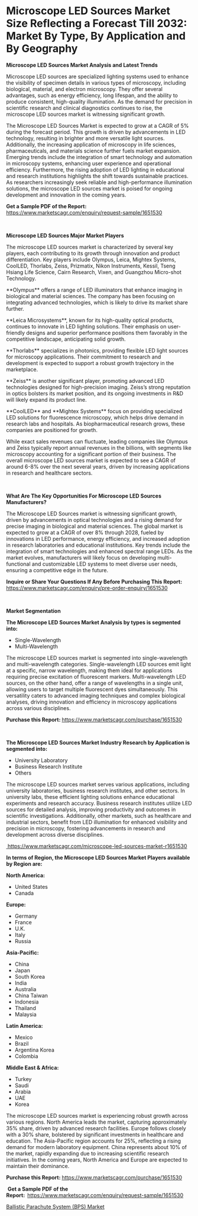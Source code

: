 <p><h1>Microscope LED Sources Market Size Reflecting a Forecast Till 2032: Market By Type, By Application and By Geography</h1></p><p><strong>Microscope LED Sources Market Analysis and Latest Trends</strong></p>
<p><p>Microscope LED sources are specialized lighting systems used to enhance the visibility of specimen details in various types of microscopy, including biological, material, and electron microscopy. They offer several advantages, such as energy efficiency, long lifespan, and the ability to produce consistent, high-quality illumination. As the demand for precision in scientific research and clinical diagnostics continues to rise, the microscope LED sources market is witnessing significant growth.</p><p>The Microscope LED Sources Market is expected to grow at a CAGR of 5% during the forecast period. This growth is driven by advancements in LED technology, resulting in brighter and more versatile light sources. Additionally, the increasing application of microscopy in life sciences, pharmaceuticals, and materials science further fuels market expansion. Emerging trends include the integration of smart technology and automation in microscopy systems, enhancing user experience and operational efficiency. Furthermore, the rising adoption of LED lighting in educational and research institutions highlights the shift towards sustainable practices. As researchers increasingly seek reliable and high-performance illumination solutions, the microscope LED sources market is poised for ongoing development and innovation in the coming years.</p></p>
<p><strong>Get a Sample PDF of the Report:&nbsp;</strong> <a href="https://www.marketscagr.com/enquiry/request-sample/1651530?utm_campaign=3519&utm_medium=2&utm_source=Github&utm_content=ia&utm_term=23032025&utm_id=microscope-led-sources">https://www.marketscagr.com/enquiry/request-sample/1651530</a></p>
<p>&nbsp;</p>
<p><strong>Microscope LED Sources Major Market Players</strong></p>
<p><p>The microscope LED sources market is characterized by several key players, each contributing to its growth through innovation and product differentiation. Key players include Olympus, Leica, Mightex Systems, CoolLED, Thorlabs, Zeiss, Prizmatix, Nikon Instruments, Kessil, Tseng Hsiang Life Science, Cairn Research, Vixen, and Guangzhou Micro-shot Technology.</p><p>**Olympus** offers a range of LED illuminators that enhance imaging in biological and material sciences. The company has been focusing on integrating advanced technologies, which is likely to drive its market share further.</p><p>**Leica Microsystems**, known for its high-quality optical products, continues to innovate in LED lighting solutions. Their emphasis on user-friendly designs and superior performance positions them favorably in the competitive landscape, anticipating solid growth.</p><p>**Thorlabs** specializes in photonics, providing flexible LED light sources for microscopy applications. Their commitment to research and development is expected to support a robust growth trajectory in the marketplace.</p><p>**Zeiss** is another significant player, promoting advanced LED technologies designed for high-precision imaging. Zeiss’s strong reputation in optics bolsters its market position, and its ongoing investments in R&D will likely expand its product line.</p><p>**CoolLED** and **Mightex Systems** focus on providing specialized LED solutions for fluorescence microscopy, which helps drive demand in research labs and hospitals. As biopharmaceutical research grows, these companies are positioned for growth.</p><p>While exact sales revenues can fluctuate, leading companies like Olympus and Zeiss typically report annual revenues in the billions, with segments like microscopy accounting for a significant portion of their business. The overall microscope LED sources market is expected to see a CAGR of around 6-8% over the next several years, driven by increasing applications in research and healthcare sectors.</p></p>
<p>&nbsp;</p>
<p><strong>What Are The Key Opportunities For Microscope LED Sources Manufacturers?</strong></p>
<p><p>The Microscope LED Sources market is witnessing significant growth, driven by advancements in optical technologies and a rising demand for precise imaging in biological and material sciences. The global market is expected to grow at a CAGR of over 8% through 2028, fueled by innovations in LED performance, energy efficiency, and increased adoption in research laboratories and educational institutions. Key trends include the integration of smart technologies and enhanced spectral range LEDs. As the market evolves, manufacturers will likely focus on developing multi-functional and customizable LED systems to meet diverse user needs, ensuring a competitive edge in the future.</p></p>
<p><strong>Inquire or Share Your Questions If Any Before Purchasing This Report:</strong> <a href="https://www.marketscagr.com/enquiry/pre-order-enquiry/1651530?utm_campaign=3519&utm_medium=2&utm_source=Github&utm_content=ia&utm_term=23032025&utm_id=microscope-led-sources">https://www.marketscagr.com/enquiry/pre-order-enquiry/1651530</a></p>
<p>&nbsp;</p>
<p><strong>Market Segmentation</strong></p>
<p><strong>The Microscope LED Sources Market Analysis by types is segmented into:</strong></p>
<p><ul><li>Single-Wavelength</li><li>Multi-Wavelength</li></ul></p>
<p><p>The microscope LED sources market is segmented into single-wavelength and multi-wavelength categories. Single-wavelength LED sources emit light at a specific, narrow wavelength, making them ideal for applications requiring precise excitation of fluorescent markers. Multi-wavelength LED sources, on the other hand, offer a range of wavelengths in a single unit, allowing users to target multiple fluorescent dyes simultaneously. This versatility caters to advanced imaging techniques and complex biological analyses, driving innovation and efficiency in microscopy applications across various disciplines.</p></p>
<p><strong>Purchase this Report:&nbsp;</strong><a href="https://www.marketscagr.com/purchase/1651530?utm_campaign=3519&utm_medium=2&utm_source=Github&utm_content=ia&utm_term=23032025&utm_id=microscope-led-sources">https://www.marketscagr.com/purchase/1651530</a></p>
<p>&nbsp;</p>
<p><strong>The Microscope LED Sources Market Industry Research by Application is segmented into:</strong></p>
<p><ul><li>University Laboratory</li><li>Business Research Institute</li><li>Others</li></ul></p>
<p><p>The microscope LED sources market serves various applications, including university laboratories, business research institutes, and other sectors. In university labs, these efficient lighting solutions enhance educational experiments and research accuracy. Business research institutes utilize LED sources for detailed analysis, improving productivity and outcomes in scientific investigations. Additionally, other markets, such as healthcare and industrial sectors, benefit from LED illumination for enhanced visibility and precision in microscopy, fostering advancements in research and development across diverse disciplines.</p></p>
<p><a href="https://www.marketscagr.com/microscope-led-sources-market-r1651530?utm_campaign=3519&utm_medium=2&utm_source=Github&utm_content=ia&utm_term=23032025&utm_id=microscope-led-sources">&nbsp;https://www.marketscagr.com/microscope-led-sources-market-r1651530</a></p>
<p><strong>In terms of Region, the Microscope LED Sources Market Players available by Region are:</strong></p>
<p>
    <p> <strong> North America: </strong>
        <ul>
            <li>United States</li>
            <li>Canada</li>
        </ul>
        </p> 
    <p> <strong> Europe: </strong>
        <ul>
            <li>Germany</li>
            <li>France</li>
            <li>U.K.</li>
            <li>Italy</li>
            <li>Russia</li>
        </ul>
        </p> 
    <p> <strong> Asia-Pacific: </strong>
        <ul>
            <li>China</li>
            <li>Japan</li>
            <li>South Korea</li>
            <li>India</li>
            <li>Australia</li>
            <li>China Taiwan</li>
            <li>Indonesia</li>
            <li>Thailand</li>
            <li>Malaysia</li>
        </ul>
        </p> 
    <p> <strong> Latin America: </strong>
        <ul>
            <li>Mexico</li>
            <li>Brazil</li>
            <li>Argentina Korea</li>
            <li>Colombia</li>
        </ul>
        </p> 
    <p> <strong> Middle East & Africa: </strong>
        <ul>
            <li>Turkey</li>
            <li>Saudi</li>
            <li>Arabia</li>
            <li>UAE</li>
            <li>Korea</li>
        </ul>
    </p>
    </p>
<p><p>The microscope LED sources market is experiencing robust growth across various regions. North America leads the market, capturing approximately 35% share, driven by advanced research facilities. Europe follows closely with a 30% share, bolstered by significant investments in healthcare and education. The Asia-Pacific region accounts for 25%, reflecting a rising demand for modern laboratory equipment. China represents about 10% of the market, rapidly expanding due to increasing scientific research initiatives. In the coming years, North America and Europe are expected to maintain their dominance.</p></p>
<p><strong>Purchase this Report: </strong><a href="https://www.marketscagr.com/purchase/1651530?utm_campaign=3519&utm_medium=2&utm_source=Github&utm_content=ia&utm_term=23032025&utm_id=microscope-led-sources">https://www.marketscagr.com/purchase/1651530</a></p>
<p>&nbsp;<strong>Get a Sample PDF of the Report:&nbsp;&nbsp;</strong><a href="https://www.marketscagr.com/enquiry/request-sample/1651530?utm_campaign=3519&utm_medium=2&utm_source=Github&utm_content=ia&utm_term=23032025&utm_id=microscope-led-sources">https://www.marketscagr.com/enquiry/request-sample/1651530</a></p>
<p><strong></strong></p>
<p><p><a href="https://github.com/haajipauget/Market-Research-Report-List-1/blob/main/ballistic-parachute-system-bps-market.md?utm_campaign=3519&utm_medium=2&utm_source=Github&utm_content=ia&utm_term=23032025&utm_id=microscope-led-sources">Ballistic Parachute System (BPS) Market</a></p></p>